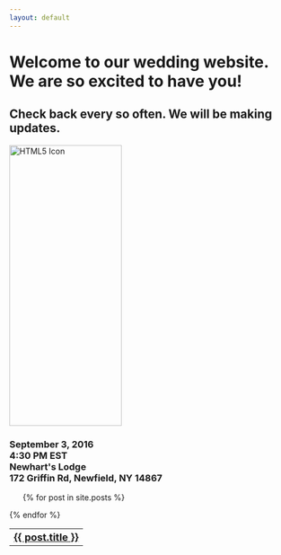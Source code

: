```yaml
---
layout: default
---
```



<div class="home">

  <h1 class="page-heading">Welcome to our wedding website. We are so excited to have you!</h1>
	<h2 class="page-heading">Check back every so often. We will be making updates.</h2>

<img src="{{ site.baseurl }}/images/chestnut.jpeg" alt="HTML5 Icon" style="width:200px;height:500px;"> 

</div>

<div class="home">
	<h3>
		<p>September 3, 2016<br>4:30 PM EST<br>Newhart's Lodge<br>172 Griffin Rd, Newfield, NY 14867</p>
	</h3>
</div>

<!--
  <ul class="post-list">
    {% for post in site.posts %}
      <li>
        <span class="post-meta">{{ post.date | date: "%b %-d, %Y" }}</span>

        <h2>
          <a class="post-link" href="{{ post.url | prepend: site.baseurl }}">{{ post.title }}</a>
        </h2>
      </li>
    {% endfor %}
  </ul>
-->
	
<table cellspacing="25">
  <tr>
	<ul class="post-list">
	    {% for post in site.posts %}
		<th>
        		<a class="post-link" href="{{ post.url | prepend: site.baseurl }}"><font size="4">{{ post.title }}</font></a>
		</th>
		</li>
	    {% endfor %}
	</ul>
  </tr>
</table> 


